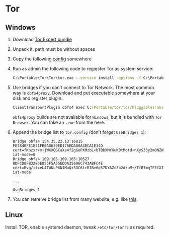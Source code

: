 # Tor

## Windows

1. Download [Tor Expert bundle](https://www.torproject.org/download/download.html.en)
2. Unpack it, path must be without spaces
3. Copy the following [config](/files/tor.config) somewhere
4. Run as admin the following code to regiqster Tor as system service:

    ```bat
    C:\Portable\Tor\Tor\tor.exe --service install -options -f C:\Portable\Tor\Data\Tor\tor.config
    ```

5. Use bridges if you can't connect to Tor Network. The most common way is `obfs4proxy`. Download and put executable somewhere at your disk and register plugin:

    ```bat
    ClientTransportPlugin obfs4 exec C:/Portable/tor/tor/PluggableTransports/obfs4proxy.exe managed
    ```

    `obfs4proxy` builds are not available for `Windows`, but it is bundled with `Tor Browser`. You can take an `.exe` from the here.
6. Append the bridge list to `tor.config` (don't forget `UseBridges 1`):

    ```
    Bridge obfs4 154.35.22.13:16815 FE7840FE1E21FE0A0639ED176EDA00A3ECA1E34D cert=fKnzxr+m+jWXXQGCaXe4f2gGoPXMzbL+bTBbXMYXuK0tMotd+nXyS33y2mONZWU29l81CA iat-mode=0
    Bridge obfs4 109.105.109.165:10527 8DFCD8FB3285E855F5A55EDDA35696C743ABFC4E cert=Bvg/itxeL4TWKLP6N1MaQzSOC6tcRIBv6q57DYAZc3b2AzuM+/TfB7mqTFEfXILCjEwzVA iat-mode

    ...

    UseBridges 1
    ```

7. You can retreive bridge list from many website, e.g. like [this](https://bridges.torproject.org/bridges?transport=obfs4).

## Linux

Install TOR, enable systemd daemon, tweak `/etc/tor/torrc` as required.
